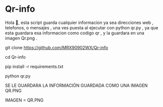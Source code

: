 # Qr-info
Hola 👋,  esta script guarda cualquier informacion ya sea direcciones web , telefonos, o mensajes , una ves puesta al ejecutar con python qr.py , ya que esta guardara esa informacion como codigo qr , y la guardara en una imagen Qr.png .

git clone https://github.com/MRX90902WX/Qr-info

cd Qr-info 

pip install -r requirements.txt

python qr.py

SE LE GUARDARA LA INFORMACIÓN GUARDADA COMO UNA IMAGEN QR.PNG

IMAGEN = QR.PNG

